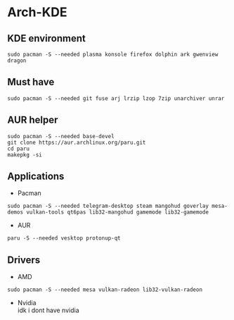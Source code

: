 # Arch-KDE
## KDE environment
   ```
   sudo pacman -S --needed plasma konsole firefox dolphin ark gwenview dragon
   ```
## Must have
   ```
   sudo pacman -S --needed git fuse arj lrzip lzop 7zip unarchiver unrar
   ```
## AUR helper
   ```
   sudo pacman -S --needed base-devel
   git clone https://aur.archlinux.org/paru.git
   cd paru
   makepkg -si
   ```
## Applications
   - Pacman
   ```
   sudo pacman -S --needed telegram-desktop steam mangohud goverlay mesa-demos vulkan-tools qt6pas lib32-mangohud gamemode lib32-gamemode 
   ```
   - AUR
   ```
   paru -S --needed vesktop protonup-qt
   ```
## Drivers
   - AMD
   ```
   sudo pacman -S --needed mesa vulkan-radeon lib32-vulkan-radeon
   ```
   - Nvidia\
   idk i dont have nvidia
